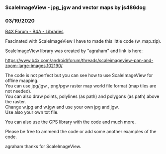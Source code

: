 ### ScaleImageView - jpg_jgw and vector maps by js486dog
### 03/19/2020
[B4X Forum - B4A - Libraries](https://www.b4x.com/android/forum/threads/115027/)

Fascinated with ScaleImageView I have to made this little code (w\_map.zip).  
  
ScaleImageView library was created by "agraham" and link is here:  
  
<https://www.b4x.com/android/forum/threads/scaleimageview-pan-and-zoom-large-images.102190/>  
  
The code is not perfect but you can see how to use ScaleImageView for offline mapping.  
You can use jpg/jgw , png/pgw raster map world file format (map tiles are not needed).  
You can also draw points, polylines (as path) and polygons (as path) above the raster.  
Change w.jpg and w.jgw and use your own jpg and jgw.  
Use also your own txt file.  
  
You can also use the GPS library with the code and much more.  
  
Please be free to ammend the code or add some another examples of the code.  
  
agraham thanks for ScaleImageView.